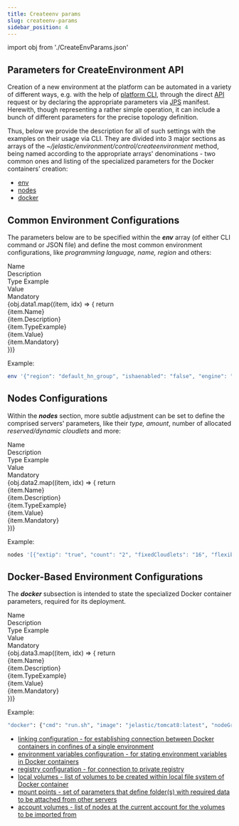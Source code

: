 ```yaml
---
title: Createenv params
slug: createenv-params
sidebar_position: 4
---
```


import obj from './CreateEnvParams.json'

## Parameters for CreateEnvironment API

Creation of a new environment at the platform can be automated in a variety of different ways, e.g. with the help of [platform CLI](/docs/deployment-tools/api-&-cli/platform-cli/platform-cli-overview), through the direct [API](https://cloudmydc.com/) request or by declaring the appropriate parameters via [JPS](/docs/Deployment%20Tools/Cloud%20Scripting%20&%20JPS/JPS%20Overview) manifest. Herewith, though representing a rather simple operation, it can include a bunch of different parameters for the precise topology definition.

Thus, below we provide the description for all of such settings with the examples on their usage via CLI. They are divided into 3 major sections as arrays of the _~/jelastic/environment/control/createenvironment_ method, being named according to the appropriate arrays' denominations - two common ones and listing of the specialized parameters for the Docker containers' creation:

- [env](/docs/Deployment%20Tools/API%20&%20CLI/CreateEnv%20Params#common-environment-configurations)
- [nodes](/docs/Deployment%20Tools/API%20&%20CLI/CreateEnv%20Params#nodes-configurations)
- [docker](/docs/Deployment%20Tools/API%20&%20CLI/CreateEnv%20Params#docker-based-environment-configurations)

## Common Environment Configurations

The parameters below are to be specified within the **_env_** array (of either CLI command or JSON file) and define the most common environment configurations, like _programming language, name, region_ and others:

<div style={{
        width: '100%',
        margin: '0 0 1rem 0',
        borderRadius: '7px',
        overflow: 'hidden',
    }} >
    <div>
        <div style={{
            width: '100%',
            height: 'auto',
            border: '1px solid var(--ifm-toc-border-color)',
            display: 'grid', 
            fontWeight: '500',
            color: 'var(--table-color-primary)',
            background: 'var(--table-bg-primary-t2)', 
            gridTemplateColumns: '0.7fr 1fr 0.5fr 1fr 1fr',
            overflow: 'hidden',
        }}>
            <div style={{
                display: 'flex', 
                alignItems: 'center', 
                justifyContent: 'center',
                padding: '20px',
                wordBreak: 'break-all',
                borderRight: '1px solid var(--ifm-toc-border-color)',
            }}>
                Name
            </div>
            <div style={{
                display: 'flex', 
                alignItems: 'center', 
                justifyContent: 'center',
                padding: '20px',
                borderRight: '1px solid var(--ifm-toc-border-color)',
                wordBreak: 'break-all'
            }}>
               Description
            </div>
            <div style={{
                display: 'flex', 
                alignItems: 'center', 
                justifyContent: 'center',
                padding: '20px',
                borderRight: '1px solid var(--ifm-toc-border-color)',
                wordBreak: 'break-all'
            }}>
                Type Example
            </div> 
            <div style={{
                display: 'flex', 
                alignItems: 'center', 
                justifyContent: 'center',
                padding: '20px',
                borderRight: '1px solid var(--ifm-toc-border-color)',
                wordBreak: 'break-all'
            }}>
               Value
            </div> 
            <div style={{
                display: 'flex', 
                alignItems: 'center', 
                justifyContent: 'center',
                padding: '20px',
                borderRight: '1px solid var(--ifm-toc-border-color)',
                wordBreak: 'break-all'
            }}>
               Mandatory
            </div> 
        </div>
        {obj.data1.map((item, idx) => {
          return <div key={idx} style={{
            width: '100%',
            height: 'auto',
            border: '1px solid var(--ifm-toc-border-color)',
            display: 'grid', 
            gridTemplateColumns: '0.7fr 1fr 0.5fr 1fr 1fr',
            fontWeight: '400',
        }}>
            <div style={{
                padding: '20px',
                borderRight: '1px solid var(--ifm-toc-border-color)',
                background: 'var(--table-bg-primary-t1)',
                display: 'flex', 
                alignItems: 'center', 
                justifyContent: 'flex-start',
                wordBreak: 'break-all',
                padding: '20px',
            }}>
                {item.Name}
            </div>
            <div style={{
                padding: '20px',
                wordBreak: 'break-all'
            }}>
                {item.Description}
            </div>
            <div style={{
                wordBreak: 'break-all',
                 padding: '20px',
            }}>
                {item.TypeExample}
            </div>
            <div style={{
                wordBreak: 'break-all',
                 padding: '20px',
            }}>
                {item.Value}
            </div>
            <div style={{
                wordBreak: 'break-all',
                 padding: '20px',
            }}>
                {item.Mandatory}
            </div>
        </div> 
        })}
    </div> 
</div>

Example:

```bash
env '{"region": "default_hn_group", "ishaenabled": "false", "engine": "java7", "displayName": "my-env-alias", "sslstate": "true", "shortdomain": "my-cli-env"}'
```

## Nodes Configurations

Within the **_nodes_** section, more subtle adjustment can be set to define the comprised servers' parameters, like their _type, amount_, number of allocated _reserved/dynamic cloudlets_ and more:

<div style={{
        width: '100%',
        margin: '0 0 1rem 0',
        borderRadius: '7px',
        overflow: 'hidden',
    }} >
    <div>
        <div style={{
            width: '100%',
            height: 'auto',
            border: '1px solid var(--ifm-toc-border-color)',
            display: 'grid', 
            fontWeight: '500',
            color: 'var(--table-color-primary)',
            background: 'var(--table-bg-primary-t2)', 
            gridTemplateColumns: '0.7fr 1fr 0.5fr 1fr 1fr',
            overflow: 'hidden',
        }}>
            <div style={{
                display: 'flex', 
                alignItems: 'center', 
                justifyContent: 'center',
                padding: '20px',
                wordBreak: 'break-all',
                borderRight: '1px solid var(--ifm-toc-border-color)',
            }}>
                Name
            </div>
            <div style={{
                display: 'flex', 
                alignItems: 'center', 
                justifyContent: 'center',
                padding: '20px',
                borderRight: '1px solid var(--ifm-toc-border-color)',
                wordBreak: 'break-all'
            }}>
               Description
            </div>
            <div style={{
                display: 'flex', 
                alignItems: 'center', 
                justifyContent: 'center',
                padding: '20px',
                borderRight: '1px solid var(--ifm-toc-border-color)',
                wordBreak: 'break-all'
            }}>
                Type Example
            </div> 
            <div style={{
                display: 'flex', 
                alignItems: 'center', 
                justifyContent: 'center',
                padding: '20px',
                borderRight: '1px solid var(--ifm-toc-border-color)',
                wordBreak: 'break-all'
            }}>
               Value
            </div> 
            <div style={{
                display: 'flex', 
                alignItems: 'center', 
                justifyContent: 'center',
                padding: '20px',
                borderRight: '1px solid var(--ifm-toc-border-color)',
                wordBreak: 'break-all'
            }}>
               Mandatory
            </div> 
        </div>
        {obj.data2.map((item, idx) => {
          return <div key={idx} style={{
            width: '100%',
            height: 'auto',
            border: '1px solid var(--ifm-toc-border-color)',
            display: 'grid', 
            gridTemplateColumns: '0.7fr 1fr 0.5fr 1fr 1fr',
            fontWeight: '400',
        }}>
            <div style={{
                padding: '20px',
                borderRight: '1px solid var(--ifm-toc-border-color)',
                background: 'var(--table-bg-primary-t1)',
                display: 'flex', 
                alignItems: 'center', 
                justifyContent: 'flex-start',
                wordBreak: 'break-all',
                padding: '20px',
            }}>
                {item.Name}
            </div>
            <div style={{
                padding: '20px',
                wordBreak: 'break-all'
            }}>
                {item.Description}
            </div>
            <div style={{
                wordBreak: 'break-all',
                 padding: '20px',
            }}>
                {item.TypeExample}
            </div>
            <div style={{
                wordBreak: 'break-all',
                 padding: '20px',
            }}>
                {item.Value}
            </div>
            <div style={{
                wordBreak: 'break-all',
                 padding: '20px',
            }}>
                {item.Mandatory}
            </div>
        </div> 
        })}
    </div> 
</div>

Example:

```bash
nodes '[{"extip": "true", "count": "2", "fixedCloudlets": "16", "flexibleCloudlets": "32", "displayName": "my-node-alias", "nodeType": "docker", "docker": {...}}]'
```

## Docker-Based Environment Configurations

The **_docker_** subsection is intended to state the specialized Docker container parameters, required for its deployment.

<div style={{
        width: '100%',
        margin: '0 0 1rem 0',
        borderRadius: '7px',
        overflow: 'hidden',
    }} >
    <div>
        <div style={{
            width: '100%',
            height: 'auto',
            border: '1px solid var(--ifm-toc-border-color)',
            display: 'grid', 
            fontWeight: '500',
            color: 'var(--table-color-primary)',
            background: 'var(--table-bg-primary-t2)', 
            gridTemplateColumns: '0.7fr 1fr 0.5fr 1fr 1fr',
            overflow: 'hidden',
        }}>
            <div style={{
                display: 'flex', 
                alignItems: 'center', 
                justifyContent: 'center',
                padding: '20px',
                wordBreak: 'break-all',
                borderRight: '1px solid var(--ifm-toc-border-color)',
            }}>
                Name
            </div>
            <div style={{
                display: 'flex', 
                alignItems: 'center', 
                justifyContent: 'center',
                padding: '20px',
                borderRight: '1px solid var(--ifm-toc-border-color)',
                wordBreak: 'break-all'
            }}>
               Description
            </div>
            <div style={{
                display: 'flex', 
                alignItems: 'center', 
                justifyContent: 'center',
                padding: '20px',
                borderRight: '1px solid var(--ifm-toc-border-color)',
                wordBreak: 'break-all'
            }}>
                Type Example
            </div> 
            <div style={{
                display: 'flex', 
                alignItems: 'center', 
                justifyContent: 'center',
                padding: '20px',
                borderRight: '1px solid var(--ifm-toc-border-color)',
                wordBreak: 'break-all'
            }}>
               Value
            </div> 
            <div style={{
                display: 'flex', 
                alignItems: 'center', 
                justifyContent: 'center',
                padding: '20px',
                borderRight: '1px solid var(--ifm-toc-border-color)',
                wordBreak: 'break-all'
            }}>
               Mandatory
            </div> 
        </div>
        {obj.data3.map((item, idx) => {
          return <div key={idx} style={{
            width: '100%',
            height: 'auto',
            border: '1px solid var(--ifm-toc-border-color)',
            display: 'grid', 
            gridTemplateColumns: '0.7fr 1fr 0.5fr 1fr 1fr',
            fontWeight: '400',
        }}>
            <div style={{
                padding: '20px',
                borderRight: '1px solid var(--ifm-toc-border-color)',
                background: 'var(--table-bg-primary-t1)',
                display: 'flex', 
                alignItems: 'center', 
                justifyContent: 'flex-start',
                wordBreak: 'break-all',
                padding: '20px',
            }}>
                {item.Name}
            </div>
            <div style={{
                padding: '20px',
                wordBreak: 'break-all'
            }}>
                {item.Description}
            </div>
            <div style={{
                wordBreak: 'break-all',
                 padding: '20px',
            }}>
                {item.TypeExample}
            </div>
            <div style={{
                wordBreak: 'break-all',
                 padding: '20px',
            }}>
                {item.Value}
            </div>
            <div style={{
                wordBreak: 'break-all',
                 padding: '20px',
            }}>
                {item.Mandatory}
            </div>
        </div> 
        })}
    </div> 
</div>

Example:

```bash
"docker": {"cmd": "run.sh", "image": "jelastic/tomcat8:latest", "nodeGroup": "cp", "links": [...], "env": {...}, "registry": {...}, "volumes": [...], "volumeMounts": {...}, "volumesFrom": [{...}]}
```

- <u>linking configuration - for establishing connection between Docker containers in confines of a single environment</u>
- <u>environment variables configuration - for stating environment variables in Docker containers</u>
- <u>registry configuration - for connection to private registry</u>
- <u>local volumes - list of volumes to be created within local file system of Docker container</u>
- <u>mount points - set of parameters that define folder(s) with required data to be attached from other servers</u>
- <u>account volumes - list of nodes at the current account for the volumes to be imported from</u>
